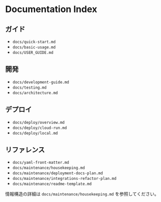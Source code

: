 # Documentation Index

## ガイド
- `docs/quick-start.md`
- `docs/basic-usage.md`
- `docs/USER_GUIDE.md`

## 開発
- `docs/development-guide.md`
- `docs/testing.md`
- `docs/architecture.md`

## デプロイ
- `docs/deploy/overview.md`
- `docs/deploy/cloud-run.md`
- `docs/deploy/local.md`

## リファレンス
- `docs/yaml-front-matter.md`
- `docs/maintenance/housekeeping.md`
- `docs/maintenance/deployment-docs-plan.md`
- `docs/maintenance/integrations-refactor-plan.md`
- `docs/maintenance/readme-template.md`

情報構造の詳細は `docs/maintenance/housekeeping.md` を参照してください。
